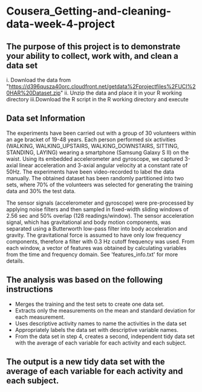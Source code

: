 # Cousera_Getting-and-cleaning-data-week-4-project

##  The purpose of this project is to demonstrate your ability to collect, work with, and clean a data set
 
 i.  Download the data from "https://d396qusza40orc.cloudfront.net/getdata%2Fprojectfiles%2FUCI%20HAR%20Dataset.zip"
 ii. Unzip the data and place it in your R working directory
 iii.Download the R script in the R working directory and execute

##  Data set Information
  The experiments have been carried out with a group of 30 volunteers within an age bracket of 19-48 years. Each person performed six activities (WALKING, WALKING_UPSTAIRS, WALKING_DOWNSTAIRS, SITTING, STANDING, LAYING) wearing a smartphone (Samsung Galaxy S II) on the waist. Using its embedded accelerometer and gyroscope, we captured 3-axial linear acceleration and 3-axial angular velocity at a constant rate of 50Hz. The experiments have been video-recorded to label the data manually. The obtained dataset has been randomly partitioned into two sets, where 70% of the volunteers was selected for generating the training data and 30% the test data. 

  The sensor signals (accelerometer and gyroscope) were pre-processed by applying noise filters and then sampled in fixed-width sliding windows of 2.56 sec and 50% overlap (128 readings/window). The sensor acceleration signal, which has gravitational and body motion components, was separated using a Butterworth low-pass filter into body acceleration and gravity. The gravitational force is assumed to have only low frequency components, therefore a filter with 0.3 Hz cutoff frequency was used. From each window, a vector of features was obtained by calculating variables from the time and frequency domain. See 'features_info.txt' for more details. 

##  The analysis was based on the following instructions

 * Merges the training and the test sets to create one data set.
 * Extracts only the measurements on the mean and standard deviation for each measurement.
 * Uses descriptive activity names to name the activities in the data set
 * Appropriately labels the data set with descriptive variable names.
 * From the data set in step 4, creates a second, independent tidy data set with the average of each variable for each activity and each subject. 
 
##  The output is a new tidy data set with the average of each variable for each activity and each subject.
